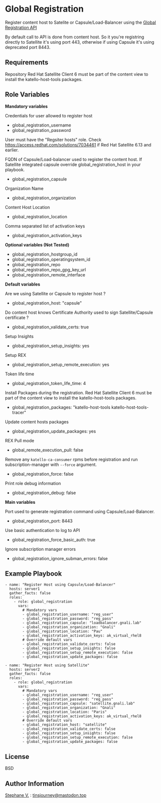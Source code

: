 Global Registration
=========

Register content host to Satelite or Capsule/Load-Balancer using the [Global Registration API](https://access.redhat.com/documentation/en-us/red_hat_satellite/6.13/html/managing_hosts/registering_hosts_to_server_managing-hosts#Registering_Hosts_by_Using_Global_Registration_managing-hosts)

By default call to API is done from content host. So it you're registring directly to Satellite it's using port 443, otherwise if using Capsule it's using deprecated port 8443.

Requirements
------------

Repository Red Hat Satellite Client 6 must be part of the content view to install the katello-host-tools packages.

Role Variables
--------------

**Mandatory variables**

Credentials for user allowed to register host

- global_registration_username
- global_registration_password

User must have the "Regsiter hosts" role. Check https://access.redhat.com/solutions/7034461 if Red Hat Satellite 6.13 and earlier.


FQDN of Capsule/Load-balancer used to register the content host. If Satellite integrated capsule override global_registration_host in your playbook.

- global_registration_capsule

Organization Name

- global_registration_organization

Content Host Location

- global_registration_location

Comma separated list of activation keys

- global_registration_activation_keys

**Optional variables (Not Tested)**

- global_registration_hostgroup_id
- global_registration_operatingsystem_id
- global_registration_repo
- global_registration_repo_gpg_key_url
- global_registration_remote_interface

**Default variables**

Are we using Satellite or Capsule to register host ?

- global_registration_host: "capsule"

Do content host knows Certificate Authority used to sign Satellite/Capsule certificate ?

- global_registration_validate_certs: true

Setup Insights

- global_registration_setup_insights: yes

Setup REX

- global_registration_setup_remote_execution: yes

Token life time

- global_registration_token_life_time: 4

Install Packages during the registration. Red Hat Satellite Client 6 must be part of the content view to install the katello-host-tools packages.

- global_registration_packages: "katello-host-tools katello-host-tools-tracer"

Update content hosts packages

- global_registration_update_packages: yes

REX Pull mode

- global_remote_execution_pull: false

Remove any `katello-ca-consumer` rpms before registration and run subscription-manager with `--force` argument.

- global_registration_force: false

Print role debug information

- global_registration_debug: false

**Main variables**

Port used to generate  registration command using Capsule/Load-Balancer.

- global_registration_port: 8443

Use basic authentication to log to API

- global_registration_force_basic_auth: true

Ignore subscription manager errors

- global_registration_ignore_subman_errors: false

Example Playbook
----------------

```
- name: "Register Host using Capsule/Load-Balancer"
  hosts: server1
  gather_facts: false
  roles:
    - role: global_registration
      vars:
        # Mandatory vars
        - global_registration_username: "reg_user"
        - global_registration_password: "reg_pass"
        - global_registration_capsule: "loadbalancer.gnali.lab"
        - global_registration_organization: "Gnali"
        - global_registration_location: "Pau"
        - global_registration_activation_keys: ak_virtual_rhel8
        # Override default vars
        - global_registration_validate_certs: false
        - global_registration_setup_insights: false
        - global_registration_setup_remote_execution: false
        - global_registration_update_packages: false
```

```
- name: "Register Host using Satellite"
  hosts: server2
  gather_facts: false
  roles:
    - role: global_registration
      vars:
        # Mandatory vars
        - global_registration_username: "reg_user"
        - global_registration_password: "reg_pass"
        - global_registration_capsule: "satellite.gnali.lab"
        - global_registration_organization: "Gnali"
        - global_registration_location: "Paris"
        - global_registration_activation_keys: ak_virtual_rhel8
        # Override default vars
        - global_registration_host: "satellite"
        - global_registration_validate_certs: false
        - global_registration_setup_insights: false
        - global_registration_setup_remote_execution: false
        - global_registration_update_packages: false
```

License
-------

BSD

Author Information
------------------

[Stephane V.](https://www.gnali.org) : tinsjourney@mastodon.top
